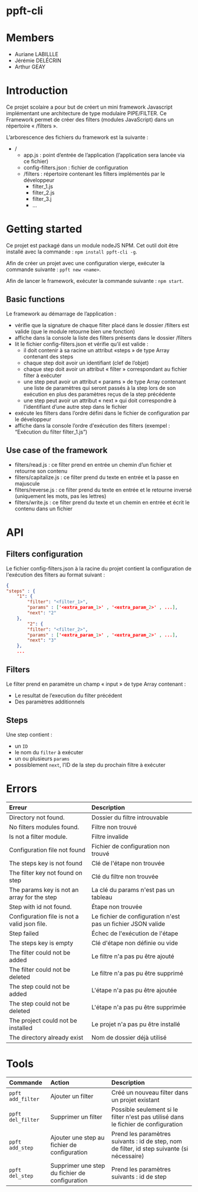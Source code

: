 # ppft-cli

# Members
- Auriane LABILLLE
- Jérémie DELÉCRIN
- Arthur GEAY

# Introduction
Ce projet scolaire a pour but de créert un mini framework Javascript implémentant une architecture de type modulaire PIPE/FILTER.
Ce Framework permet de créer des filters (modules JavaScript) dans un répertoire « /filters ».

L’arborescence des fichiers du framework est la suivante :
- /
    - app.js : point d’entrée de l’application (l’application sera lancée via ce fichier)
    - config-filters.json : fichier de configuration
    - /filters : répertoire contenant les filters implémentés par le développeur
        - filter_1.js
        - filter_2.js
        - filter_3.j
        - ...

# Getting started
Ce projet est packagé dans un module nodeJS NPM. Cet outil doit être installé avec la commande : `npm install ppft-cli -g`.

Afin de créer un projet avec une configuration vierge, exécuter la commande suivante : `ppft new <name>`.

Afin de lancer le framework, exécuter la commande suivante : `npm start`.

## Basic functions
Le framework au démarrage de l’application :
- vérifie que la signature de chaque filter placé dans le dossier /filters est valide (que le module retourne bien une fonction)
- affiche dans la console la liste des filters présents dans le dossier /filters
- lit le fichier config-filters.json et vérifie qu’il est valide :
    - il doit contenir à sa racine un attribut «steps » de type Array contenant des steps
    - chaque step doit avoir un identifiant (clef de l’objet)
    - chaque step doit avoir un attribut « filter » correspondant au fichier filter à exécuter
    - une step peut avoir un attribut « params » de type Array contenant une liste de paramètres qui seront passés à la step lors de son exécution en plus des paramètres reçus de la step précédente
    - une step peut avoir un attribut « next » qui doit correspondre à l’identifiant d’une autre step dans le fichier
- exécute les filters dans l’ordre défini dans le fichier de configuration par le développeur
- affiche dans la console l’ordre d'exécution des filters (exempel : “Exécution du filter filter_1.js”)

## Use case of the framework
- filters/read.js : ce filter prend en entrée un chemin d’un fichier et retourne son contenu
- filters/capitalize.js : ce filter prend du texte en entrée et la passe en majuscule
- filters/reverse.js : ce filter prend du texte en entrée et le retourne inversé (uniquement les mots, pas les lettres)
- filters/write.js : ce filter prend du texte et un chemin en entrée et écrit le contenu dans un fichier

# API

## Filters configuration
Le fichier config-filters.json à la racine du projet contient la configuration de l'exécution des filters au format suivant : 
```JSON
{
"steps" : {
    "1": {
        "filter": "<filter_1>",
        "params" : ['<extra_param_1>' , '<extra_param_2>' , ...],
        "next": "2"
    },
        "2": {
        "filter": "<filter_2>",
        "params" : ['<extra_param_1>' , '<extra_param_2>' , ...],
        "next": "3"
    },
    ...
```

## Filters
Le filter prend en paramètre un champ « input » de type Array contenant :
- Le resultat de l’execution du filter précédent
- Des paramètres additionnels

## Steps
Une step contient :
- un `ID`
- le nom du `filter` à exécuter
- un ou plusieurs `params`
- possiblement `next`, l'ID de la step du prochain filtre à exécuter

# Errors
| Erreur                                       | Description                                                  |
| :------------------------------------------- | :----------------------------------------------------------- |
| Directory not found.                         | Dossier du filtre introuvable                                |
| No filters modules found.                    | Filtre non trouvé                                            |
| Is not a filter module.                      | Filtre invalide                                              |
| Configuration file not found                 | Fichier de configuration non trouvé                          |
| The steps key is not found                   | Clé de l'étape non trouvée                                   |
| The filter key not found on step             | Clé du filtre non trouvée                                    |
| The params key is not an array for the step  | La clé du params n'est pas un tableau                        |
| Step with id not found.                      | Étape non trouvée                                            |
| Configuration file is not a valid json file. | Le fichier de configuration n'est pas un fichier JSON valide |
| Step failed                                  | Échec de l'exécution de l'étape                              |
| The steps key is empty                       | Clé d'étape non définie ou vide                              |
| The filter could not be added                | Le filtre n'a pas pu être ajouté                             |
| The filter could not be deleted              | Le filtre n'a pas pu être supprimé                           |
| The step could not be added                  | L'étape n'a pas pu être ajoutée                              |
| The step could not be deleted                | L'étape n'a pas pu être supprimée                            |
| The project could not be installed           | Le projet n'a pas pu être installé                           |
| The directory already exist                  | Nom de dossier déjà utilisé                                  |

# Tools
| Commande          | Action                                         | Description                                                                                 |
| :---------------- | :--------------------------------------------- | :------------------------------------------------------------------------------------------ |
| `ppft add_filter` | Ajouter un filter                              | Créé un nouveau filter dans un projet existant                                              |
| `ppft del_filter` | Supprimer un filter                            | Possible seulement si le filter n'est pas utilisé dans le fichier de configuration          |
| `ppft add_step`   | Ajouter une step au fichier de configuration   | Prend les paramètres suivants : id de step, nom de filter, id step suivante (si nécessaire) |
| `ppft del_step`   | Supprimer une step du fichier de configuration | Prend les paramètres suivants : id de step                                                  |
